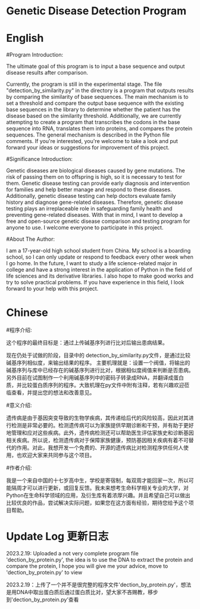 #   Genetic Disease Detection Program


# English

#Program Introduction:

The ultimate goal of this program is to input a base sequence and output disease results after comparison. 

Currently, the program is still in the experimental stage. The file "detection_by_similarity.py" in the directory is a program that outputs results by comparing the similarity of base sequences. The main mechanism is to set a threshold and compare the output base sequence with the existing base sequences in the library to determine whether the patient has the disease based on the similarity threshold. Additionally, we are currently attempting to create a program that transcribes the codons in the base sequence into RNA, translates them into proteins, and compares the protein sequences. The general mechanism is described in the Python file comments. If you're interested, you're welcome to take a look and put forward your ideas or suggestions for improvement of this project.

#Significance Introduction:

Genetic diseases are biological diseases caused by gene mutations. The risk of passing them on to offspring is high, so it is necessary to test for them. Genetic disease testing can provide early diagnosis and intervention for families and help better manage and respond to these diseases. Additionally, genetic disease testing can help doctors evaluate family history and diagnose gene-related diseases. Therefore, genetic disease testing plays an irreplaceable role in safeguarding family health and preventing gene-related diseases. With that in mind, I want to develop a free and open-source genetic disease comparison and testing program for anyone to use. I welcome everyone to participate in this project.


#About The Author:

I am a 17-year-old high school student from China. My school is a boarding school, so I can only update or respond to feedback every other week when I go home. In the future, I want to study a life science-related major in college and have a strong interest in the application of Python in the field of life sciences and its derivative libraries. I also hope to make good works and try to solve practical problems. If you have experience in this field, I look forward to your help with this project.


# Chinese


#程序介绍:

这个程序的最终目标是：通过上传碱基序列进行比对后输出患病结果。

现在仍处于试做的阶段，目录中的 detection_by_similarity.py文件，是通过比较碱基序列相似度，来输出结果的程序。 主要机理就是：设置一个阀值，将输出的碱基序列与库中已经存在的碱基序列进行比对，根据相似度阀值来判断是否患病。另外目前在试图制作一个利用碱基序列中的密码子转录成RNA，并翻译成蛋白质，并比较蛋白质序列的程序。大致机理在py文件中附有注释，若有兴趣欢迎莅临查看，并提出您的想法和改善意见。

#意义介绍:

遗传病是由于基因突变导致的生物学疾病，其传递给后代的风险较高，因此对其进行检测是非常必要的。检测遗传病可以为家族提供早期诊断和干预，并有助于更好地管理和应对这些疾病。此外，遗传病检测还可以帮助医生评估家族史和诊断基因相关疾病。所以说，检测遗传病对于保障家族健康，预防基因相关疾病有着不可替代的作用。对此，我想开发一个免费的、开源的遗传病比对检测程序供任何人使用，也欢迎大家来共同参与这个项目。

#作者介绍:

我是一个来自中国的十七岁高中生，学校是寄宿制，每双周才能回家一次，所以可能隔周才可以进行更新，或回复反馈。我未来想考生命科学相关专业的大学，对Python在生命科学领域的应用，及衍生库有着浓厚兴趣。并且希望自己可以做出比较优良的作品，尝试解决实际问题，如果您在这方面有经验，期待您给予这个项目帮助。


# Update Log  更新日志

2023.2.19: Uploaded a not very complete program file 'dection_by_protein.py', the idea is to use the DNA to extract the protein and compare the protein, I hope you will give me your advice, move to 'dection_by_protein.py' to view

2023.2.19：上传了一个并不是很完整的程序文件'dection_by_protein.py'，想法是用DNA中取出蛋白质后通过蛋白质比对，望大家不吝赐教，移步到'dection_by_protein.py'查看

